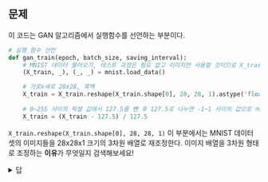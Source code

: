 ## 문제
이 코드는 GAN 알고리즘에서 실행함수를 선언하는 부분이다.
```python
# 실행 함수 선언
def gan_train(epoch, batch_size, saving_interval):
	# MNIST 데이터 불러오기, 테스트 과정은 필요 없고 이미지만 사용할 것이므로 X_train만 호출
	(X_train, _), (_, _) = mnist.load_data()

	# 가로x세로 28x28, 흑백
	X_train = X_train.reshape(X_train.shape[0], 28, 28, 1).astype('float32')
	
	# 0~255 사이의 픽셀 값에서 127.5를 뺀 후 127.5로 나누면 -1~1 사이의 값으로 바뀜
	X_train = (X_train - 127.5) / 127.5
```
`X_train.reshape(X_train.shape[0], 28, 28, 1)` 이 부분에서는 MNIST 데이터셋의 이미지들을 28x28x1 크기의 3차원 배열로 재조정한다.
이미지 배열을 3차원 형태로 조정하는 **이유**가 무엇일지 검색해보세요!

<details>
<summary>답</summary>
<div markdown="1">

1) 채널 정보의 명시: 심지어 흑백 이미지라 할지라도, 대부분의 컨볼루션 신경망(CNN) 아키텍처와 이미지 처리 시스템은 입력 데이터가 채널 정보를 포함한 3차원 형태를 기대</br>
2) 프레임워크와의 호환성: TensorFlow, Keras, PyTorch 등의 딥러닝 프레임워크는 이러한 3차원 형태의 이미지 입력을 기반으로 최적화되어 있음</br>
3) 다양한 이미지 처리 작업의 용이성: 이미지의 채널을 명시적으로 다루게 함으로써, 흑백 처리 뿐만 아니라 컬러 이미지 처리로의 확장성이 보장, 데이터 전처리/증강/변환 같은 작업이 용이해짐

</div>
</details>
